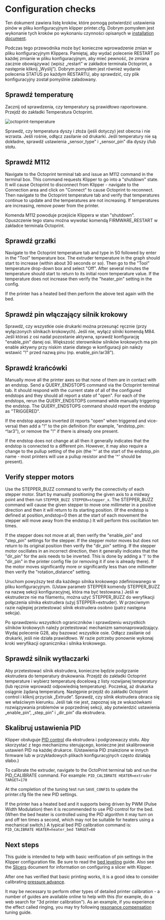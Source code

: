# Configuration checks

Ten dokument zawiera listę kroków, które pomogą potwierdzić ustawienia pinów w pliku konfiguracyjnym klipper printer.cfg. Dobrym pomysłem jest wykonanie tych kroków po wykonaniu czynności opisanych w [installation document](Installation.md).

Podczas tego przewodnika może być konieczne wprowadzenie zmian w pliku konfiguracyjnym Klippera. Pamiętaj, aby wydać polecenie RESTART po każdej zmianie w pliku konfiguracyjnym, aby mieć pewność, że zmiana zacznie obowiązywać (wpisz „restart” w zakładce terminala Octoprint, a następnie kliknij „Wyślij”). Dobrym pomysłem jest również wydanie polecenia STATUS po każdym RESTARTU, aby sprawdzić, czy plik konfiguracyjny został pomyślnie załadowany.

## Sprawdź temperaturę

Zacznij od sprawdzenia, czy temperatury są prawidłowo raportowane. Przejdź do zakładki Temperatura Octoprint.

![octoprint-temperature](img/octoprint-temperature.png)

Sprawdź, czy temperatura dyszy i złoża (jeśli dotyczy) jest obecna i nie wzrasta. Jeśli rośnie, odłącz zasilanie od drukarki. Jeśli temperatury nie są dokładne, sprawdź ustawienia „sensor_type” i „sensor_pin” dla dyszy i/lub stołu.

## Sprawdź M112

Navigate to the Octoprint terminal tab and issue an M112 command in the terminal box. This command requests Klipper to go into a "shutdown" state. It will cause Octoprint to disconnect from Klipper - navigate to the Connection area and click on "Connect" to cause Octoprint to reconnect. Then navigate to the Octoprint temperature tab and verify that temperatures continue to update and the temperatures are not increasing. If temperatures are increasing, remove power from the printer.

Komenda M112 powoduje przejście Klippera w stan "shutdown". Opuszczenie tego stanu można wywołać komendą FIRMWARE_RESTART w zakładce terminala Octoprint.

## Sprawdź grzałki

Navigate to the Octoprint temperature tab and type in 50 followed by enter in the "Tool" temperature box. The extruder temperature in the graph should start to increase (within about 30 seconds or so). Then go to the "Tool" temperature drop-down box and select "Off". After several minutes the temperature should start to return to its initial room temperature value. If the temperature does not increase then verify the "heater_pin" setting in the config.

If the printer has a heated bed then perform the above test again with the bed.

## Sprawdź pin włączający silnik krokowy

Sprawdź, czy wszystkie osie drukarki można przesunąć ręcznie (przy wyłączonych silnikach krokowych). Jeśli nie, wyłącz silniki komendą M84. Jeśli któraś z osi nadal pozostanie aktywna, sprawdź konfigurację "enable_pin" danej osi. Większość sterowników silników krokowych ma pin enable aktywny przy niskim stanie dlatego w konfiguracji pin należy wstawić "!" przed nazwą pinu (np. enable_pin:!ar38").

## Sprawdź krańcówki

Manually move all the printer axes so that none of them are in contact with an endstop. Send a QUERY_ENDSTOPS command via the Octoprint terminal tab. It should respond with the current state of all of the configured endstops and they should all report a state of "open". For each of the endstops, rerun the QUERY_ENDSTOPS command while manually triggering the endstop. The QUERY_ENDSTOPS command should report the endstop as "TRIGGERED".

If the endstop appears inverted (it reports "open" when triggered and vice-versa) then add a "!" to the pin definition (for example, "endstop_pin: ^!ar3"), or remove the "!" if there is already one present.

If the endstop does not change at all then it generally indicates that the endstop is connected to a different pin. However, it may also require a change to the pullup setting of the pin (the '^' at the start of the endstop_pin name - most printers will use a pullup resistor and the '^' should be present).

## Verify stepper motors

Use the STEPPER_BUZZ command to verify the connectivity of each stepper motor. Start by manually positioning the given axis to a midway point and then run `STEPPER_BUZZ STEPPER=stepper_x`. The STEPPER_BUZZ command will cause the given stepper to move one millimeter in a positive direction and then it will return to its starting position. (If the endstop is defined at position_endstop=0 then at the start of each movement the stepper will move away from the endstop.) It will perform this oscillation ten times.

If the stepper does not move at all, then verify the "enable_pin" and "step_pin" settings for the stepper. If the stepper motor moves but does not return to its original position then verify the "dir_pin" setting. If the stepper motor oscillates in an incorrect direction, then it generally indicates that the "dir_pin" for the axis needs to be inverted. This is done by adding a '!' to the "dir_pin" in the printer config file (or removing it if one is already there). If the motor moves significantly more or significantly less than one millimeter then verify the "rotation_distance" setting.

Uruchom powyższy test dla każdego silnika krokowego zdefiniowanego w pliku konfiguracyjnym. (Ustaw parametr STEPPER komendy STEPPER_BUZZ na nazwę sekcji konfiguracyjnej, która ma być testowana.) Jeśli w ekstruderze nie ma filamentu, można użyć STEPPER_BUZZ do weryfikacji połączenia silnika ekstrudera (użyj STEPPER=extruder). W przeciwnym razie najlepiej przetestować silnik ekstrudera osobno (patrz następna sekcja).

Po sprawdzeniu wszystkich ograniczników i sprawdzeniu wszystkich silników krokowych należy przetestować mechanizm samonaprowadzający. Wydaj polecenie G28, aby bazować wszystkie osie. Odłącz zasilanie od drukarki, jeśli nie działa prawidłowo. W razie potrzeby ponownie wykonaj kroki weryfikacji ogranicznika i silnika krokowego.

## Sprawdź silnik wytłaczarki

Aby przetestować silnik ekstrudera, konieczne będzie podgrzanie ekstrudera do temperatury drukowania. Przejdź do zakładki Octoprint temperature i wybierz temperaturę docelową z listy rozwijanej temperatury (lub ręcznie wprowadź odpowiednią temperaturę). Poczekaj, aż drukarka osiągnie żądaną temperaturę. Następnie przejdź do zakładki Octoprint control i kliknij przycisk „Extrude”. Sprawdź, czy silnik ekstrudera obraca się we właściwym kierunku. Jeśli tak nie jest, zapoznaj się ze wskazówkami rozwiązywania problemów w poprzedniej sekcji, aby potwierdzić ustawienia „enable_pin”, „step_pin” i „dir_pin” dla ekstrudera.

## Skalibruj ustawienia PID

Klipper obsługuje [PID control](https://en.wikipedia.org/wiki/PID_controller) dla ekstrudera i podgrzewaczy stołu. Aby skorzystać z tego mechanizmu sterującego, konieczne jest skalibrowanie ustawień PID na każdej drukarce. (Ustawienia PID znalezione w innych firmware lub w przykładowych plikach konfiguracyjnych często działają słabo.)

To calibrate the extruder, navigate to the OctoPrint terminal tab and run the PID_CALIBRATE command. For example: `PID_CALIBRATE HEATER=extruder TARGET=170`

At the completion of the tuning test run `SAVE_CONFIG` to update the printer.cfg file the new PID settings.

If the printer has a heated bed and it supports being driven by PWM (Pulse Width Modulation) then it is recommended to use PID control for the bed. (When the bed heater is controlled using the PID algorithm it may turn on and off ten times a second, which may not be suitable for heaters using a mechanical switch.) A typical bed PID calibration command is: `PID_CALIBRATE HEATER=heater_bed TARGET=60`

## Next steps

This guide is intended to help with basic verification of pin settings in the Klipper configuration file. Be sure to read the [bed leveling](Bed_Level.md) guide. Also see the [Slicers](Slicers.md) document for information on configuring a slicer with Klipper.

After one has verified that basic printing works, it is a good idea to consider calibrating [pressure advance](Pressure_Advance.md).

It may be necessary to perform other types of detailed printer calibration - a number of guides are available online to help with this (for example, do a web search for "3d printer calibration"). As an example, if you experience the effect called ringing, you may try following [resonance compensation](Resonance_Compensation.md) tuning guide.
